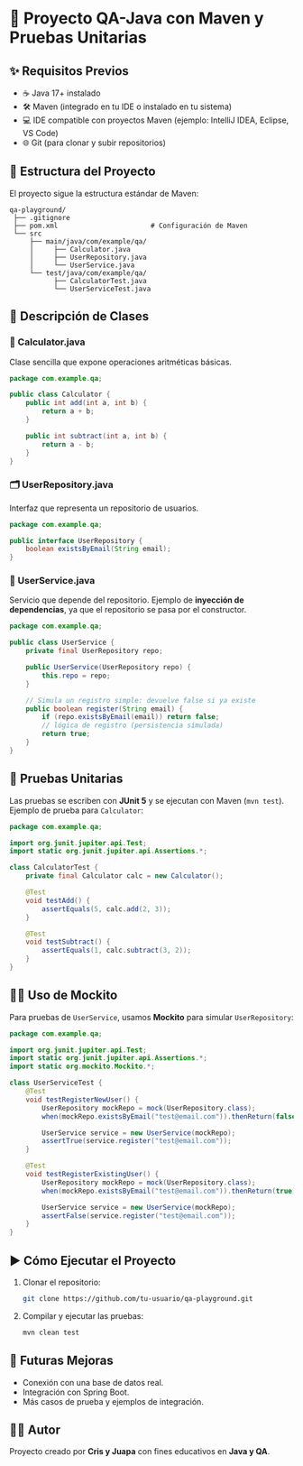 # 📘 Proyecto QA-Java con Maven y Pruebas Unitarias

## ✨ Requisitos Previos
- ☕ Java 17+ instalado  
- 🛠️ Maven (integrado en tu IDE o instalado en tu sistema)  
- 💻 IDE compatible con proyectos Maven (ejemplo: IntelliJ IDEA, Eclipse, VS Code)  
- 🌐 Git (para clonar y subir repositorios)  

## 📂 Estructura del Proyecto
El proyecto sigue la estructura estándar de Maven:

```
qa-playground/
 ├── .gitignore
 ├── pom.xml                       # Configuración de Maven
 └── src
     ├── main/java/com/example/qa/
     │     ├── Calculator.java
     │     ├── UserRepository.java
     │     └── UserService.java
     └── test/java/com/example/qa/
           ├── CalculatorTest.java
           └── UserServiceTest.java
```

## 🧩 Descripción de Clases

### 🔢 Calculator.java
Clase sencilla que expone operaciones aritméticas básicas.

```java
package com.example.qa;

public class Calculator {
    public int add(int a, int b) {
        return a + b;
    }

    public int subtract(int a, int b) {
        return a - b;
    }
}
```

### 🗂️ UserRepository.java
Interfaz que representa un repositorio de usuarios.

```java
package com.example.qa;

public interface UserRepository {
    boolean existsByEmail(String email);
}
```

### 👤 UserService.java
Servicio que depende del repositorio. Ejemplo de **inyección de dependencias**, ya que el repositorio se pasa por el constructor.

```java
package com.example.qa;

public class UserService {
    private final UserRepository repo;

    public UserService(UserRepository repo) {
        this.repo = repo;
    }

    // Simula un registro simple: devuelve false si ya existe
    public boolean register(String email) {
        if (repo.existsByEmail(email)) return false;
        // lógica de registro (persistencia simulada)
        return true;
    }
}
```

## 🧪 Pruebas Unitarias
Las pruebas se escriben con **JUnit 5** y se ejecutan con Maven (`mvn test`).  
Ejemplo de prueba para `Calculator`:

```java
package com.example.qa;

import org.junit.jupiter.api.Test;
import static org.junit.jupiter.api.Assertions.*;

class CalculatorTest {
    private final Calculator calc = new Calculator();

    @Test
    void testAdd() {
        assertEquals(5, calc.add(2, 3));
    }

    @Test
    void testSubtract() {
        assertEquals(1, calc.subtract(3, 2));
    }
}
```

## 🧑‍🔬 Uso de Mockito
Para pruebas de `UserService`, usamos **Mockito** para simular `UserRepository`:

```java
package com.example.qa;

import org.junit.jupiter.api.Test;
import static org.junit.jupiter.api.Assertions.*;
import static org.mockito.Mockito.*;

class UserServiceTest {
    @Test
    void testRegisterNewUser() {
        UserRepository mockRepo = mock(UserRepository.class);
        when(mockRepo.existsByEmail("test@email.com")).thenReturn(false);

        UserService service = new UserService(mockRepo);
        assertTrue(service.register("test@email.com"));
    }

    @Test
    void testRegisterExistingUser() {
        UserRepository mockRepo = mock(UserRepository.class);
        when(mockRepo.existsByEmail("test@email.com")).thenReturn(true);

        UserService service = new UserService(mockRepo);
        assertFalse(service.register("test@email.com"));
    }
}
```

## ▶️ Cómo Ejecutar el Proyecto
1. Clonar el repositorio:
   ```bash
   git clone https://github.com/tu-usuario/qa-playground.git
   ```
2. Compilar y ejecutar las pruebas:
   ```bash
   mvn clean test
   ```

## 🚀 Futuras Mejoras
- Conexión con una base de datos real.  
- Integración con Spring Boot.  
- Más casos de prueba y ejemplos de integración.  

## 👨‍💻 Autor
Proyecto creado por **Cris y Juapa** con fines educativos en **Java y QA**.
